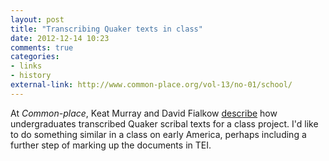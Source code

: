 ```yaml
---
layout: post
title: "Transcribing Quaker texts in class"
date: 2012-12-14 10:23
comments: true
categories: 
- links
- history
external-link: http://www.common-place.org/vol-13/no-01/school/
---
```


At *Common-place*, Keat Murray and David Fialkow [describe][] how
undergraduates transcribed Quaker scribal texts for a class project. I'd
like to do something similar in a class on early America, perhaps
including a further step of marking up the documents in TEI.

  [describe]: http://www.common-place.org/vol-13/no-01/school/
